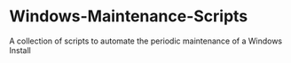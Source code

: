 # Windows-Maintenance-Scripts
A collection of scripts to automate the periodic maintenance of a Windows Install
